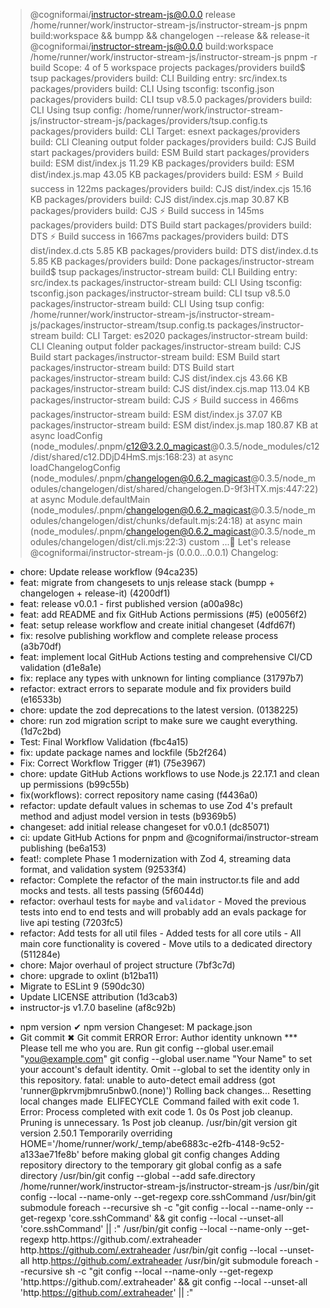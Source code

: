 
> @cogniformai/instructor-stream-js@0.0.0 release /home/runner/work/instructor-stream-js/instructor-stream-js
> pnpm build:workspace && bumpp && changelogen --release && release-it
> @cogniformai/instructor-stream-js@0.0.0 build:workspace /home/runner/work/instructor-stream-js/instructor-stream-js
> pnpm -r build
Scope: 4 of 5 workspace projects
packages/providers build$ tsup
packages/providers build: CLI Building entry: src/index.ts
packages/providers build: CLI Using tsconfig: tsconfig.json
packages/providers build: CLI tsup v8.5.0
packages/providers build: CLI Using tsup config: /home/runner/work/instructor-stream-js/instructor-stream-js/packages/providers/tsup.config.ts
packages/providers build: CLI Target: esnext
packages/providers build: CLI Cleaning output folder
packages/providers build: CJS Build start
packages/providers build: ESM Build start
packages/providers build: ESM dist/index.js     11.29 KB
packages/providers build: ESM dist/index.js.map 43.05 KB
packages/providers build: ESM ⚡️ Build success in 122ms
packages/providers build: CJS dist/index.cjs     15.16 KB
packages/providers build: CJS dist/index.cjs.map 30.87 KB
packages/providers build: CJS ⚡️ Build success in 145ms
packages/providers build: DTS Build start
packages/providers build: DTS ⚡️ Build success in 1667ms
packages/providers build: DTS dist/index.d.cts 5.85 KB
packages/providers build: DTS dist/index.d.ts  5.85 KB
packages/providers build: Done
packages/instructor-stream build$ tsup
packages/instructor-stream build: CLI Building entry: src/index.ts
packages/instructor-stream build: CLI Using tsconfig: tsconfig.json
packages/instructor-stream build: CLI tsup v8.5.0
packages/instructor-stream build: CLI Using tsup config: /home/runner/work/instructor-stream-js/instructor-stream-js/packages/instructor-stream/tsup.config.ts
packages/instructor-stream build: CLI Target: es2020
packages/instructor-stream build: CLI Cleaning output folder
packages/instructor-stream build: CJS Build start
packages/instructor-stream build: ESM Build start
packages/instructor-stream build: DTS Build start
packages/instructor-stream build: CJS dist/index.cjs     43.66 KB
packages/instructor-stream build: CJS dist/index.cjs.map 113.04 KB
packages/instructor-stream build: CJS ⚡️ Build success in 466ms
packages/instructor-stream build: ESM dist/index.js     37.07 KB
packages/instructor-stream build: ESM dist/index.js.map 180.87 KB
  at async loadConfig (node_modules/.pnpm/c12@3.2.0_magicast@0.3.5/node_modules/c12/dist/shared/c12.DDjD4HmS.mjs:168:23)
  at async loadChangelogConfig (node_modules/.pnpm/changelogen@0.6.2_magicast@0.3.5/node_modules/changelogen/dist/shared/changelogen.D-9f3HTX.mjs:447:22)
  at async Module.defaultMain (node_modules/.pnpm/changelogen@0.6.2_magicast@0.3.5/node_modules/changelogen/dist/chunks/default.mjs:24:18)
  at async main (node_modules/.pnpm/changelogen@0.6.2_magicast@0.3.5/node_modules/changelogen/dist/cli.mjs:22:3)
           custom ...🚀 Let's release @cogniformai/instructor-stream-js (0.0.0...0.0.1)
Changelog:
* chore: Update release workflow (94ca235)
* feat: migrate from changesets to unjs release stack (bumpp + changelogen + release-it) (4200df1)
* feat: release v0.0.1 - first published version (a00a98c)
* feat: add README and fix GitHub Actions permissions (#5) (e0056f2)
* feat: setup release workflow and create initial changeset (4dfd67f)
* fix: resolve publishing workflow and complete release process (a3b70df)
* feat: implement local GitHub Actions testing and comprehensive CI/CD validation (d1e8a1e)
* fix: replace any types with unknown for linting compliance (31797b7)
* refactor: extract errors to separate module and fix providers build (e16533b)
* chore: update the zod deprecations to the latest version. (0138225)
* chore: run zod migration script to make sure we caught everything. (1d7c2bd)
* Test: Final Workflow Validation (fbc4a15)
* fix: update package names and lockfile (5b2f264)
* Fix: Correct Workflow Trigger (#1) (75e3967)
* chore: update GitHub Actions workflows to use Node.js 22.17.1 and clean up permissions (b99c55b)
* fix(workflows): correct repository name casing (f4436a0)
* refactor: update default values in schemas to use Zod 4's prefault method and adjust model version in tests (b9369b5)
* changeset: add initial release changeset for v0.0.1 (dc85071)
* ci: update GitHub Actions for pnpm and @cogniformai/instructor-stream publishing (be6a153)
* feat!: complete Phase 1 modernization with Zod 4, streaming data format, and validation system (92533f4)
* refactor: Complete the refactor of the main instructor.ts file and add mocks and tests. all tests passing (5f6044d)
* refactor: overhaul tests for `maybe` and `validator` - Moved the previous tests into end to end tests and will probably add an evals package for live api testing (7203fc5)
* refactor: Add tests for all util files - Added tests for all core utils - All main core functionality is covered - Move utils to a dedicated directory (511284e)
* chore: Major overhaul of project structure (7bf3c7d)
* chore: upgrade to oxlint (b12ba11)
* Migrate to ESLint 9 (590dc30)
* Update LICENSE attribution (1d3cab3)
* instructor-js v1.7.0 baseline (af8c92b)
- npm version
✔ npm version
Changeset:
 M package.json
- Git commit
✖ Git commit
ERROR Error: Author identity unknown
*** Please tell me who you are.
Run
  git config --global user.email "you@example.com"
  git config --global user.name "Your Name"
to set your account's default identity.
Omit --global to set the identity only in this repository.
fatal: unable to auto-detect email address (got 'runner@pkrvmjbmru5nbw0.(none)')
Rolling back changes...
Resetting local changes made
 ELIFECYCLE  Command failed with exit code 1.
Error: Process completed with exit code 1.
0s
0s
Post job cleanup.
Pruning is unnecessary.
1s
Post job cleanup.
/usr/bin/git version
git version 2.50.1
Temporarily overriding HOME='/home/runner/work/_temp/abe6883c-e2fb-4148-9c52-a133ae71fe8b' before making global git config changes
Adding repository directory to the temporary git global config as a safe directory
/usr/bin/git config --global --add safe.directory /home/runner/work/instructor-stream-js/instructor-stream-js
/usr/bin/git config --local --name-only --get-regexp core\.sshCommand
/usr/bin/git submodule foreach --recursive sh -c "git config --local --name-only --get-regexp 'core\.sshCommand' && git config --local --unset-all 'core.sshCommand' || :"
/usr/bin/git config --local --name-only --get-regexp http\.https\:\/\/github\.com\/\.extraheader
http.https://github.com/.extraheader
/usr/bin/git config --local --unset-all http.https://github.com/.extraheader
/usr/bin/git submodule foreach --recursive sh -c "git config --local --name-only --get-regexp 'http\.https\:\/\/github\.com\/\.extraheader' && git config --local --unset-all 'http.https://github.com/.extraheader' || :"